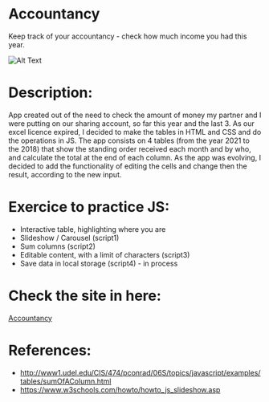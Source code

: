 # Accountancy
Keep track of your accountancy - check how much income you had this year.

![Alt Text](https://github.com/AnnaZaragoza/04-Accountancy/blob/d11bb2618797da407c14826c27cc0e6cde232646/gif/gif.gif)

# Description:
App created out of the need to check the amount of money my partner and I were putting on our sharing account, so far this year and the last 3.
As our excel licence expired, I decided to make the tables in HTML and CSS and do the operations in JS.
The app consists on 4 tables (from the year 2021 to the 2018) that show the standing order received each month and by who, and calculate the total at the end of each column.
As the app was evolving, I decided to add the functionality of editing the cells and change then the result, according to the new input.

# Exercice to practice JS:
* Interactive table, highlighting where you are
* Slideshow / Carousel (script1)
* Sum columns (script2)
* Editable content, with a limit of characters (script3)
* Save data in local storage (script4) - in process

# Check the site in here:
[Accountancy](https://accountancysumincomesmonth.netlify.app/)

# References:
* http://www1.udel.edu/CIS/474/pconrad/06S/topics/javascript/examples/tables/sumOfAColumn.html
* https://www.w3schools.com/howto/howto_js_slideshow.asp
